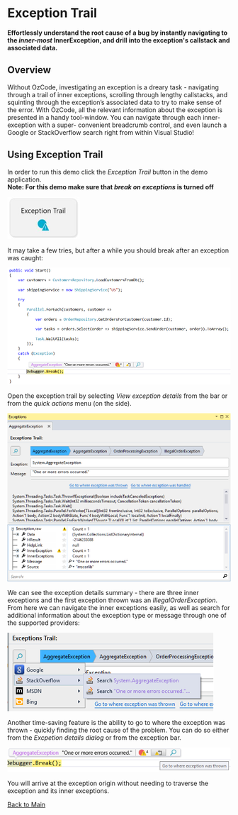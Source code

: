 ﻿# Exception Trail
**Effortlessly understand the root cause of a bug by instantly navigating to the *inner-most* InnerException, and drill into the exception's callstack and associated data.**

## Overview
Without OzCode, investigating an exception is a dreary task -  navigating through a trail of inner exceptions, scrolling through lengthy callstacks, and squinting through the exception’s associated data to try to make sense of the error. With OzCode, all the relevant information about the exception is presented in a handy tool-window. You can navigate through each inner-exception with a super- convenient breadcrumb control, and even launch a Google or StackOverflow search right from within Visual Studio!

## Using Exception Trail
In order to run this demo click the _Exception Trail_ button in the demo application.  
**Note: For this demo make sure that _break on exceptions_ is turned off**   

![Conditional breakpoints button](Resources/exceptionTrailButton.PNG)

It may take a few tries, but after a while you should break after an exception was caught: 

![Exception caught](Resources/breakOnException.PNG)

Open the exception trail by selecting  _View exception details_ from the bar or from the _quick actions_ menu (on the side).

![Exception details](Resources/exceptionDetails.PNG)

We can see the exception details summary - there are three inner exceptions and the first exception thrown was an _IllegalOrderException_.
From here we can navigate the inner exceptions easily, as well as search for additional information about the exception type or message through one of the supported providers:

![Search for information](Resources/searchException.PNG)

Another time-saving feature is the ability to go to where the exception was thrown - quickly finding the root cause of the problem. You can do so either from the _Excpetion details dialog_ or from the exception bar.

![Go to where exception was thrown](Resources/gotoWhereExceptionWasThrown.PNG)

You will arrive at the exception origin without needing to traverse the exception and its inner exceptions.

 [Back to Main](../../README.md)  
